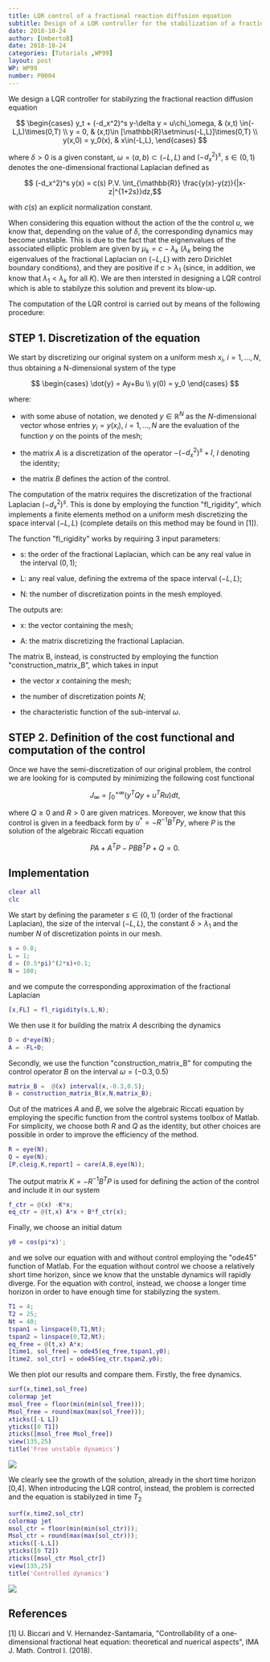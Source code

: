 ```yaml
---
title: LQR control of a fractional reaction diffusion equation
subtitle: Design of a LQR controller for the stabilization of a fractional reaction diffusion equation
date: 2018-10-24
author: [UmbertoB]
date: 2018-10-24
categories: [Tutorials ,WP99]
layout: post 
WP: WP99
number: P0004
---
```



We design a LQR controller for stabilyzing the fractional reaction diffusion equation


$$ \begin{cases} y_t + (-d_x^2)^s y-\delta y = u\chi_\omega, & (x,t) \in(-L,L)\times(0,T) \\ y = 0, & (x,t)\in [\mathbb{R}\setminus(-L,L)]\times(0,T) \\ y(x,0) = y_0(x), & x\in(-L,L), \end{cases} $$


where $\delta>0$ is a given constant, $\omega = (a,b)\subset(-L,L)$ and $(-d_x^2)^s$, $s\in(0,1)$ denotes the one-dimensional fractional Laplacian defined as


$$ (-d_x^2)^s y(x) = c(s) P.V. \int_{\mathbb{R}} \frac{y(x)-y(z)}{|x-z|^{1+2s}}dz,$$


with $c(s)$ an explicit normalization constant.


When considering this equation without the action of the the control $u$, we know that, depending on the value of $\delta$, the corresponding dynamics may become unstable. This is due to the fact that the eignenvalues of the associated elliptic problem are given by $\mu_k=c-\lambda_k$ ($\lambda_k$ being the eigenvalues of the fractional Laplacian on $(-L,L)$ with zero Dirichlet boundary conditions), and they are positive if $c>\lambda_1$ (since, in addition, we know that $\lambda_1<\lambda_k$ for all $K$). We are then intersted in designing a LQR control which is able to stabilyze this solution and prevent its blow-up.


The computation of the LQR control is carried out by means of the following procedure:



## STEP 1. Discretization of the equation


We start by discretizing our original system on a uniform mesh $x_i$, $i=1,\ldots,N$, thus obtaining a N-dimensional system of the type


$$ \begin{cases} \dot{y} = Ay+Bu \\ y(0) = y_0 \end{cases} $$


where:


- with some abuse of notation, we denoted $y\in\mathbb{R}^N$ as the   $N$-dimensional vector whose entries $y_i=y(x_i)$, $i=1,\ldots,N$ are   the evaluation of the function $y$ on the points of the mesh;


- the matrix $A$ is a discretization of the operator $-(-d_x^2)^s + I$,   $I$ denoting the identity;


- the matrix $B$ defines the action of the control.


The computation of the matrix requires the discretization of the fractional Laplacian $(-d_x^2)^s$. This is done by employing the function "fl_rigidity", which implements a finite elements method on a uniform mesh discretizing the space interval $(-L,L)$ (complete details on this method may be found in [1]).


The function "fl_rigidity" works by requiring 3 input parameters:


- s: the order of the fractional Laplacian, which can be any real value      in the interval $(0,1)$;


- L: any real value, defining the extrema of the space interval $(-L,L)$;


- N: the number of discretization points in the mesh employed.


The outputs are:


- x: the vector containing the mesh;


- A: the matrix discretizing the fractional Laplacian.


The matrix B, instead, is constructed by employing the function "construction_matrix_B", which takes in input


- the vector $x$ containing the mesh;


- the number of discretization points $N$;


- the characteristic function of the sub-interval $\omega$.



## STEP 2. Definition of the cost functional and computation of the control


Once we have the semi-discretization of our original problem, the control we are looking for is computed by minimizing the following cost functional


$$ J_{\infty} = \int_{0}^{+\infty} \Big(y^TQy + u^TRu\Big)dt, $$


where $Q\geq 0$ and $R>0$ are given matrices. Moreover, we know that this control is given in a feedback form by $u^*=-R^{-1}B^TPy$, where $P$ is the solution of the algebraic Riccati equation


$$ PA + A^TP-PBB^TP+Q = 0.$$



## Implementation



```matlab
clear all
clc
```


We start by defining the parameter $s\in(0,1)$ (order of the fractional Laplacian), the size of the interval $(-L,L)$, the constant $\delta> \lambda_1$ and the number $N$ of discretization points in our mesh.



```matlab
s = 0.8;
L = 1;
d = (0.5*pi)^(2*s)+0.1;
N = 100;
```


and we compute the corresponding approximation of the fractional Laplacian



```matlab
[x,FL] = fl_rigidity(s,L,N);
```


We then use it for building the matrix $A$ describing the dynamics



```matlab
D = d*eye(N);
A = -FL+D;
```


Secondly, we use the function "construction_matrix_B" for computing the control operator $B$ on the interval $\omega=(-0.3,0.5)$



```matlab
matrix_B =  @(x) interval(x,-0.3,0.5);
B = construction_matrix_B(x,N,matrix_B);
```


Out of the matrices $A$ and $B$, we solve the algebraic Riccati equation by employing the specific function from the control systems toolbox of Matlab. For simplicity, we choose both $R$ and $Q$ as the identity, but other choices are possible in order to improve the efficiency of the method.



```matlab
R = eye(N);
Q = eye(N);
[P,cleig,K,report] = care(A,B,eye(N));
```


The output matrix $K=-R^{-1}B^TP$ is used for defining the action of the control and include it in our system



```matlab
f_ctr = @(x) -K*x;
eq_ctr = @(t,x) A*x + B*f_ctr(x);
```


Finally, we choose an initial datum



```matlab
y0 = cos(pi*x)';
```


and we solve our equation with and without control employing the "ode45" function of Matlab. For the equation without control we choose a relatively short time horizon, since we know that the unstable dynamics will rapidly diverge. For the equation with control, instead, we choose a longer time horizon in order to have enough time for stabilyzing the system.



```matlab
T1 = 4;
T2 = 25;
Nt = 40;
tspan1 = linspace(0,T1,Nt);
tspan2 = linspace(0,T2,Nt);
eq_free = @(t,x) A*x;
[time1, sol_free] = ode45(eq_free,tspan1,y0);
[time2, sol_ctr] = ode45(eq_ctr,tspan2,y0);
```


We then plot our results and compare them. Firstly, the free dynamics.



```matlab
surf(x,time1,sol_free)
colormap jet
msol_free = floor(min(min(sol_free)));
Msol_free = round(max(max(sol_free)));
xticks([-L L])
yticks([0 T1])
zticks([msol_free Msol_free])
view(135,25)
title('Free unstable dynamics')
```


![](./../../assets/imgs/WP99/P0004/LQR_stabilization_fractional_reaction_diffusion-md_01.png)

We clearly see the growth of the solution, already in the short time horizon [0,4]. When introducing the LQR control, instead, the problem is corrected and the equation is stabilyzed in time $T_2$



```matlab
surf(x,time2,sol_ctr)
colormap jet
msol_ctr = floor(min(min(sol_ctr)));
Msol_ctr = round(max(max(sol_ctr)));
xticks([-L,L])
yticks([0 T2])
zticks([msol_ctr Msol_ctr])
view(135,25)
title('Controlled dynamics')
```


![](./../../assets/imgs/WP99/P0004/LQR_stabilization_fractional_reaction_diffusion-md_02.png)


## References


[1] U. Biccari and V. Hernandez-Santamaria, "Controllability of a one-dimensional fractional heat equation: theoretical and nuerical aspects", IMA J. Math. Control I. (2018).




